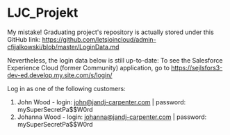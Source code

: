 # LJC_Projekt

My mistake! Graduating project's repository is actually stored under this GitHub link: 
https://github.com/letsjoincloud/admin-cfijalkowski/blob/master/LoginData.md

Nevertheless, the login data below is still up-to-date:
To see the Salesforce Experience Cloud (former Community) application, go to 
https://sejlsfors3-dev-ed.develop.my.site.com/s/login/

Log in as one of the following customers:
1. John Wood    - login: john@jandj-carpenter.com    | password: mySuperSecretPa$$W0rd
2. Johanna Wood - login: johanna@jandj-carpenter.com | password: mySuperSecretPa$$W0rd
